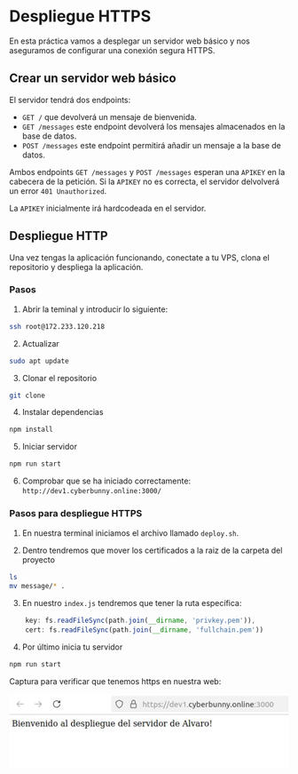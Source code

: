 # Despliegue HTTPS

En esta práctica vamos a desplegar un servidor web básico y nos aseguramos de configurar una conexión segura HTTPS.

## Crear un servidor web básico

El servidor tendrá dos endpoints:

- `GET /` que devolverá un mensaje de bienvenida.
- `GET /messages` este endpoint devolverá los mensajes almacenados en la base de datos.
- `POST /messages` este endpoint permitirá añadir un mensaje a la base de datos.

Ambos endpoints `GET /messages` y `POST /messages` esperan una `APIKEY` en la cabecera de la petición. Si la `APIKEY` no es correcta, el servidor delvolverá un error `401 Unauthorized`.

La `APIKEY` inicialmente irá hardcodeada en el servidor.

## Despliegue HTTP

Una vez tengas la aplicación funcionando, conectate a tu VPS, clona el repositorio y despliega la aplicación.

### Pasos

1. Abrir la teminal y introducir lo siguiente:
```bash
ssh root@172.233.120.218
```

2. Actualizar
```bash
sudo apt update
```

3. Clonar el repositorio
```bash
git clone
```

4. Instalar dependencias
```bash
npm install
```

5. Iniciar servidor
```bash
npm run start
```

6. Comprobar que se ha iniciado correctamente:
`http://dev1.cyberbunny.online:3000/`

### Pasos para despliegue HTTPS

1. En nuestra terminal iniciamos el archivo llamado `deploy.sh`.

2. Dentro tendremos que mover los certificados a la raiz de la carpeta del proyecto
```bash
ls
mv message/* .
```

3. En nuestro `index.js` tendremos que tener la ruta específica:
```js
    key: fs.readFileSync(path.join(__dirname, 'privkey.pem')),
    cert: fs.readFileSync(path.join(__dirname, 'fullchain.pem'))
```

4. Por último inicia tu servidor
```bash
npm run start
```
Captura para verificar que tenemos https en nuestra web:

![No aparece la imagen](./images/captura_https.jpg)
